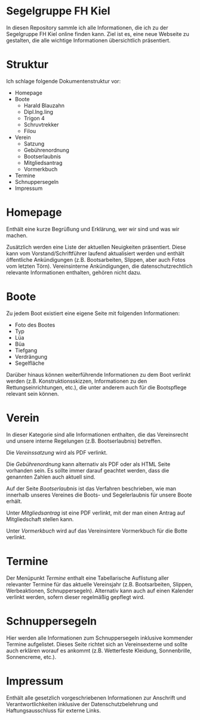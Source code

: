 # Segelgruppe FH Kiel
In diesen Repository sammle ich alle Informationen, die ich zu der Segelgruppe FH Kiel online finden kann.
Ziel ist es, eine neue Webseite zu gestalten, die alle wichtige Informationen übersichtlich präsentiert.

# Struktur
Ich schlage folgende Dokumentenstruktur vor:

* Homepage
* Boote
    * Harald Blauzahn
    * Dipl.Ing.ling
    * Trigon 4
    * Schruvtrekker
    * Filou
* Verein
    * Satzung
    * Gebührenordnung
    * Bootserlaubnis
    * Mitgliedsantrag
    * Vormerkbuch
* Termine
* Schnuppersegeln
* Impressum

# Homepage
Enthält eine kurze Begrüßung und Erklärung, wer wir sind und was wir machen.

Zusätzlich werden eine Liste der aktuellen Neuigkeiten präsentiert. 
Diese kann vom Vorstand/Schriftführer laufend aktualisiert werden und enthält öffentliche Ankündigungen (z.B. Bootsarbeiten, Slippen, aber auch Fotos vom letzten Törn).
Vereinsinterne Ankündigungen, die datenschutzrechtlich relevante Informationen enthalten, gehören nicht dazu.

#  Boote 
Zu jedem Boot existiert eine eigene Seite mit folgenden Informationen:

* Foto des Bootes
* Typ
* Lüa
* Büa
* Tiefgang
* Verdrängung
* Segelfläche

Darüber hinaus können weiterführende Informationen zu dem Boot verlinkt werden (z.B. Konstruktionsskizzen, Informationen zu den Rettungseinrichtungen, etc.), 
die unter anderem auch für die Bootspflege relevant sein können.

# Verein
In dieser Kategorie sind alle Informationen enthalten, die das Vereinsrecht und unsere interne Regelungen (z.B. Bootserlaubnis) betreffen.

Die _Vereinssatzung_ wird als PDF verlinkt.

Die _Gebührenordnung_ kann alternativ als PDF oder als HTML Seite vorhanden sein. Es sollte immer darauf geachtet werden, dass die genannten Zahlen auch aktuell sind.

Auf der Seite _Bootserlaubnis_ ist das Verfahren beschrieben, wie man innerhalb unseres Vereines die Boots- und Segelerlaubnis für unsere Boote erhält.

Unter _Mitgliedsantrag_ ist eine PDF verlinkt, mit der man einen Antrag auf Mitgliedschaft stellen kann.

Unter _Vormerkbuch_ wird auf das Vereinsintere Vormerkbuch für die Botte verlinkt.

# Termine
Der Menüpunkt _Termine_ enthalt eine Tabellarische Auflistung aller relevanter Termine für das aktuelle Vereinsjahr (z.B. Bootsarbeiten, Slippen, Werbeaktionen, Schnuppersegeln).
Alternativ kann auch auf einen Kalender verlinkt werden, sofern dieser regelmäßig gepflegt wird.

# Schnuppersegeln
Hier werden alle Informationen zum Schnuppersegeln inklusive kommender Termine aufgelistet.
Dieses Seite richtet sich an Vereinsexterne und sollte auch erklären worauf es ankommt (z.B. Wetterfeste Kleidung, Sonnenbrille, Sonnencreme, etc.).

# Impressum
Enthält alle gesetzlich vorgeschriebenen Informationen zur Anschrift und Verantwortlichkeiten inklusive der Datenschutzbelehrung und Haftungsausschluss für externe Links. 